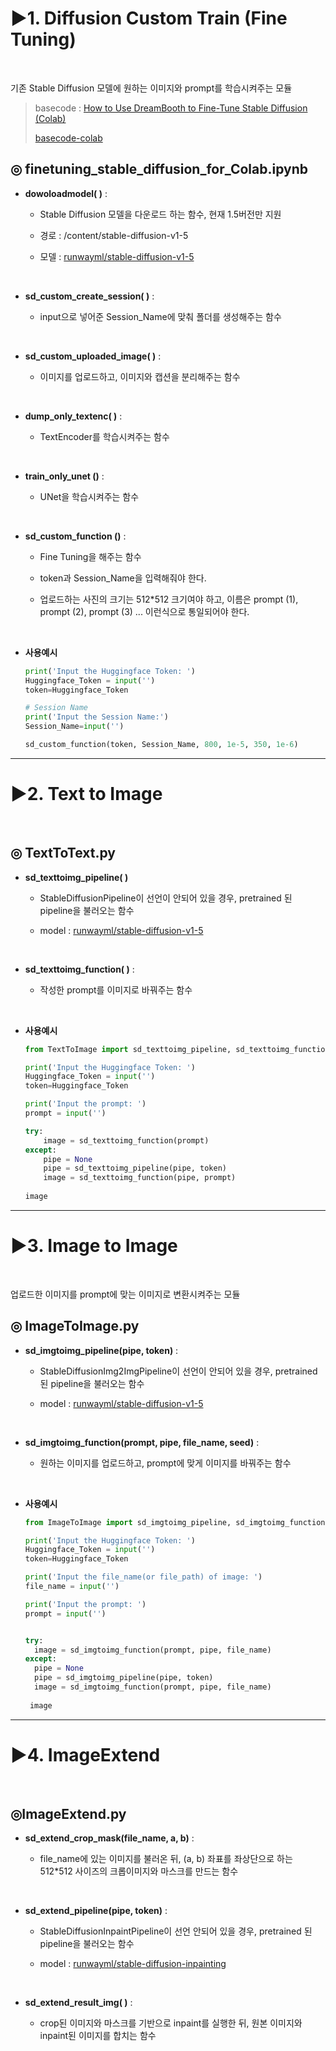 # ▶1. Diffusion Custom Train (Fine Tuning)

<br>

기존 Stable Diffusion 모델에 원하는 이미지와 prompt를 학습시켜주는 모듈

> basecode : [How to Use DreamBooth to Fine-Tune Stable Diffusion (Colab)](https://bytexd.com/how-to-use-dreambooth-to-fine-tune-stable-diffusion-colab/)
>
> [basecode-colab](https://colab.research.google.com/github/TheLastBen/fast-stable-diffusion/blob/main/fast-DreamBooth.ipynb) 

## ◎ __finetuning_stable_diffusion_for_Colab.ipynb__

- __dowoloadmodel( )__ :

  - Stable Diffusion 모델을 다운로드 하는 함수, 현재 1.5버전만 지원

  - 경로 : /content/stable-diffusion-v1-5

  - 모델 : [runwayml/stable-diffusion-v1-5](https://huggingface.co/runwayml/stable-diffusion-v1-5)

    <br>

- __sd_custom_create_session( )__ :

  - input으로 넣어준 Session_Name에 맞춰 폴더를 생성해주는 함수

    <br>

- __sd_custom_uploaded_image( )__ :

  - 이미지를 업로드하고, 이미지와 캡션을 분리해주는 함수

    <br>

- __dump_only_textenc( )__ :

  - TextEncoder를 학습시켜주는 함수

    <br>

- __train_only_unet ()__ :

  - UNet을 학습시켜주는 함수

    <br>

- __sd_custom_function ()__ :

  - Fine Tuning을 해주는 함수

  - token과 Session_Name을 입력해줘야 한다.

  - 업로드하는 사진의 크기는  512*512 크기여야 하고, 이름은 prompt (1), prompt (2), prompt (3) ... 이런식으로 통일되어야 한다.

    <br>

- __사용예시__

  ```python
  print('Input the Huggingface Token: ')
  Huggingface_Token = input('')
  token=Huggingface_Token
  
  # Session Name
  print('Input the Session Name:') 
  Session_Name=input('')
  
  sd_custom_function(token, Session_Name, 800, 1e-5, 350, 1e-6)
  ```

---

# ▶2. Text to Image

<br>

## ◎ __TextToText.py__

- __sd_texttoimg_pipeline( )__
  - StableDiffusionPipeline이 선언이 안되어 있을 경우, pretrained 된 pipeline을 불러오는 함수
  
  - model : [runwayml/stable-diffusion-v1-5](https://huggingface.co/runwayml/stable-diffusion-v1-5)
  
    <br>
  
- __sd_texttoimg_function( )__ : 
  - 작성한 prompt를 이미지로 바꿔주는 함수

    <br>
  
- __사용예시__

  ```python
  from TextToImage import sd_texttoimg_pipeline, sd_texttoimg_function
  
  print('Input the Huggingface Token: ')
  Huggingface_Token = input('')
  token=Huggingface_Token
  
  print('Input the prompt: ')
  prompt = input('')
  
  try:
      image = sd_texttoimg_function(prompt)
  except:
      pipe = None
      pipe = sd_texttoimg_pipeline(pipe, token)
      image = sd_texttoimg_function(pipe, prompt)
      
  image
  ```

---

# ▶3. Image to Image

<br>

업로드한 이미지를 prompt에 맞는 이미지로 변환시켜주는 모듈

## ◎ __ImageToImage.py__

- __sd_imgtoimg_pipeline(pipe, token)__ : 
  - StableDiffusionImg2ImgPipeline이 선언이 안되어 있을 경우, pretrained 된 pipeline을 불러오는 함수

  - model : [runwayml/stable-diffusion-v1-5](https://huggingface.co/runwayml/stable-diffusion-v1-5)

    <br>

- __sd_imgtoimg_function(prompt, pipe, file_name, seed)__ :
  - 원하는 이미지를 업로드하고, prompt에 맞게 이미지를 바꿔주는 함수

    <br>
  
- __사용예시__

  ```python
  from ImageToImage import sd_imgtoimg_pipeline, sd_imgtoimg_function
  
  print('Input the Huggingface Token: ')
  Huggingface_Token = input('')
  token=Huggingface_Token
  
  print('Input the file_name(or file_path) of image: ') 
  file_name = input('')
  
  print('Input the prompt: ')
  prompt = input('')
  
  
  try:
  	image = sd_imgtoimg_function(prompt, pipe, file_name)
  except:
  	pipe = None
  	pipe = sd_imgtoimg_pipeline(pipe, token)
  	image = sd_imgtoimg_function(prompt, pipe, file_name)
   
   image
  ```

---

# ▶4. ImageExtend

<br>

## ◎ImageExtend.py

- __sd_extend_crop_mask(file_name, a, b)__ :

  - file_name에 있는 이미지를 불러온 뒤, (a, b) 좌표를 좌상단으로 하는 512*512 사이즈의 크롭이미지와 마스크를 만드는 함수

    <br>

- __sd_extend_pipeline(pipe, token)__ : 

  - StableDiffusionInpaintPipeline이 선언 안되어 있을 경우, pretrained 된 pipeline을 불러오는 함수

  - model : [runwayml/stable-diffusion-inpainting](https://huggingface.co/runwayml/stable-diffusion-inpainting)

    <br>

- __sd_extend_result_img( )__ :

  - crop된 이미지와 마스크를 기반으로 inpaint를 실행한 뒤, 원본 이미지와 inpaint된 이미지를 합치는 함수

 
